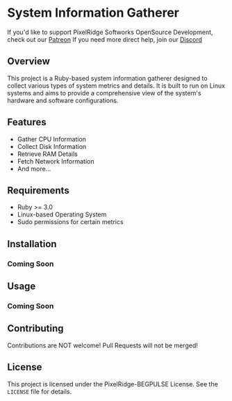 # System Information Gatherer
If you'd like to support PixelRidge Softworks OpenSource Development, check out our [Patreon](https://patreon.com/PixelRidgeSoftworksOSP)
If you need more direct help, join our [Discord](https://discord.gg/SQeWBWS8v4)

## Overview

This project is a Ruby-based system information gatherer designed to collect various types of system metrics and details. It is built to run on Linux systems and aims to provide a comprehensive view of the system's hardware and software configurations.

## Features

- Gather CPU Information
- Collect Disk Information
- Retrieve RAM Details
- Fetch Network Information
- And more...

## Requirements

- Ruby >= 3.0
- Linux-based Operating System
- Sudo permissions for certain metrics

## Installation

### Coming Soon

## Usage

### Coming Soon

## Contributing

Contributions are NOT welcome! Pull Requests will not be merged!

## License

This project is licensed under the PixelRidge-BEGPULSE License. See the `LICENSE` file for details.
